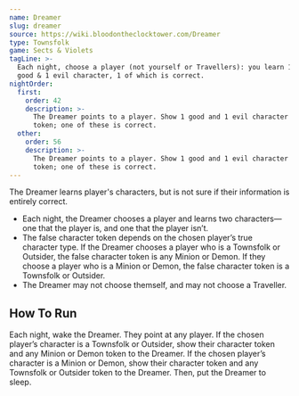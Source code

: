 ```yaml
---
name: Dreamer
slug: dreamer
source: https://wiki.bloodontheclocktower.com/Dreamer
type: Townsfolk
game: Sects & Violets
tagLine: >-
  Each night, choose a player (not yourself or Travellers): you learn 1
  good & 1 evil character, 1 of which is correct.
nightOrder:
  first:
    order: 42
    description: >-
      The Dreamer points to a player. Show 1 good and 1 evil character
      token; one of these is correct.
  other:
    order: 56
    description: >-
      The Dreamer points to a player. Show 1 good and 1 evil character
      token; one of these is correct.
---
```


The Dreamer learns player's characters, but is not sure if their
information is entirely correct.

- Each night, the Dreamer chooses a player and learns two characters—one
  that the player is, and one that the player isn’t.
- The false character token depends on the chosen player’s true
  character type. If the Dreamer chooses a player who is a Townsfolk or
  Outsider, the false character token is any Minion or Demon. If they
  choose a player who is a Minion or Demon, the false character token is
  a Townsfolk or Outsider.
- The Dreamer may not choose themself, and may not choose a Traveller.

## How To Run

Each night, wake the Dreamer. They point at any player. If the chosen
player’s character is a Townsfolk or Outsider, show their character
token and any Minion or Demon token to the Dreamer. If the chosen
player’s character is a Minion or Demon, show their character token and
any Townsfolk or Outsider token to the Dreamer. Then, put the Dreamer to
sleep.
